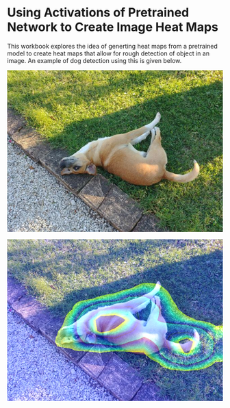 # Using Activations of Pretrained Network to Create Image Heat Maps

This workbook explores the idea of generting heat maps from a pretrained model to create heat maps that allow for rough detection of object in an image.
An example of dog detection using this is given below.

![Original](https://github.com/taimur1871/image_heatmaps/blob/main/original.png)

![heatmap](https://github.com/taimur1871/image_heatmaps/blob/main/heatmap1.png)
